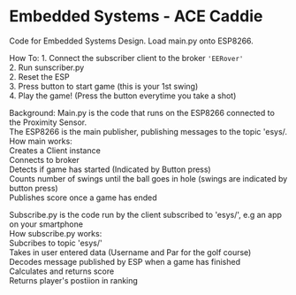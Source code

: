 # Embedded Systems - ACE Caddie
Code for Embedded Systems Design. Load main.py onto ESP8266.  

How To:
    1. Connect the subscriber client to the broker `'EERover'`  
    2. Run sunscriber.py  
    2. Reset the ESP  
    3. Press button to start game (this is your 1st swing)  
    4. Play the game! (Press the button everytime you take a shot)  
  
Background:
  Main.py is the code that runs on the ESP8266 connected to the Proximity Sensor.   
  The ESP8266 is the main publisher, publishing messages to the topic 'esys/<anonymous>.  
    How main works:  
    Creates a Client instance  
    Connects to broker  
    Detects if game has started (Indicated by Button press)  
    Counts number of swings until the ball goes in hole (swings are indicated by button press)  
    Publishes score once a game has ended 
  
Subscribe.py is the code run by the client subscribed to 'esys/<anonymous>', e.g an app on your smartphone  
    How subscribe.py works:   
    Subcribes to topic 'esys/<anonymous>'  
    Takes in user entered data (Username and Par for the golf course)  
    Decodes message published by ESP when a game has finished  
    Calculates and returns score  
    Returns player's postiion in ranking  
  
  
    
